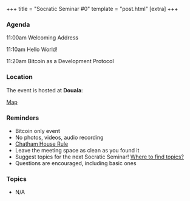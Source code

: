 +++
title = "Socratic Seminar #0"
template = "post.html"
[extra]
+++

### Agenda

   11:00am Welcoming Address

   11:10am Hello World!

   11:20am Bitcoin as a Development Protocol

### Location

   The event is hosted at **Douala**:

   [Map](https://maps.app.goo.gl/716fjVvKYUBT4WNy8)  

### Reminders

   - Bitcoin only event
   - No photos, videos, audio recording
   - [Chatham House Rule](https://www.chathamhouse.org/about-us/chatham-house-rule)
   - Leave the meeting space as clean as you found it
   - Suggest topics for the next Socratic Seminar! [Where to find topics?](/about/find-topics)
   - Questions are encouraged, including basic ones

### Topics

   - N/A